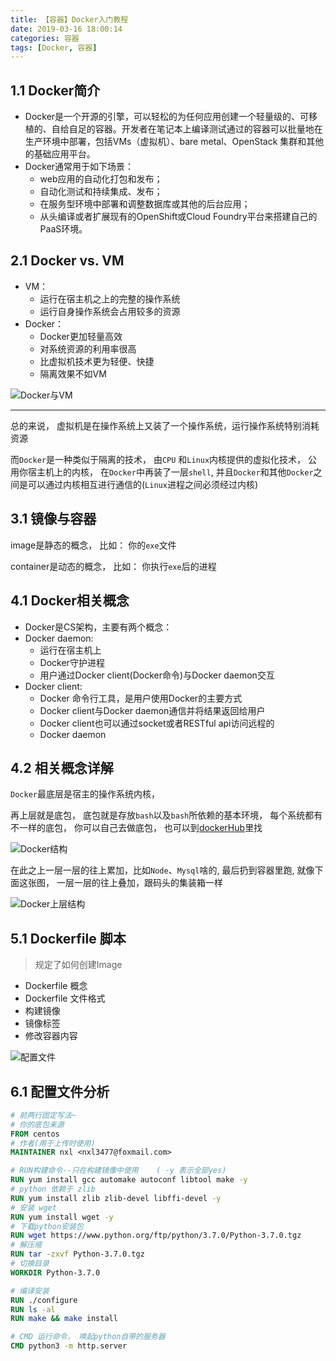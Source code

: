 ```yaml
---
title: 【容器】Docker入门教程
date: 2019-03-16 18:00:14
categories: 容器
tags: [Docker, 容器]
---
```


## 1.1 Docker简介


* Docker是一个开源的引擎，可以轻松的为任何应用创建一个轻量级的、可移植的、自给自足的容器。开发者在笔记本上编译测试通过的容器可以批量地在生产环境中部署，包括VMs（虚拟机）、bare metal、OpenStack 集群和其他的基础应用平台。
* Docker通常用于如下场景：
  * web应用的自动化打包和发布；
  * 自动化测试和持续集成、发布；
  * 在服务型环境中部署和调整数据库或其他的后台应用；
  * 从头编译或者扩展现有的OpenShift或Cloud Foundry平台来搭建自己的PaaS环境。



## 2.1 Docker vs. VM
* VM：
  * 运行在宿主机之上的完整的操作系统
  * 运行自身操作系统会占用较多的资源
* Docker：
  * Docker更加轻量高效
  * 对系统资源的利用率很高
  * 比虚拟机技术更为轻便、快捷
  * 隔离效果不如VM


![Docker与VM](http://img.nixiaolei.com/2019-04-06-22-42-11.png)

*** 
总的来说， 虚拟机是在操作系统上又装了一个操作系统，运行操作系统特别消耗资源

而`Docker`是一种类似于隔离的技术， 由`CPU` 和`Linux`内核提供的虚拟化技术， 公用你宿主机上的内核， 在`Docker`中再装了一层`shell`, 并且`Docker`和其他`Docker`之间是可以通过内核相互进行通信的(`Linux`进程之间必须经过内核)


## 3.1 镜像与容器

image是静态的概念， 比如： 你的`exe`文件

container是动态的概念， 比如： 你执行`exe`后的进程

## 4.1 Docker相关概念
* Docker是CS架构，主要有两个概念：
* Docker daemon:
  * 运行在宿主机上
  * Docker守护进程
  * 用户通过Docker client(Docker命令)与Docker daemon交互
* Docker client:
  * Docker 命令行工具，是用户使用Docker的主要方式
  * Docker client与Docker daemon通信并将结果返回给用户
  * Docker client也可以通过socket或者RESTful api访问远程的
  * Docker daemon

## 4.2 相关概念详解

`Docker`最底层是宿主的操作系统内核， 

再上层就是底包， 底包就是存放`bash`以及`bash`所依赖的基本环境， 每个系统都有不一样的底包， 你可以自己去做底包， 也可以到[dockerHub](https://www.docker.com/products/docker-hub)里找

![Docker结构](http://img.nixiaolei.com/2019-04-06-22-56-37.png)


在此之上一层一层的往上累加，比如`Node`、`Mysql`啥的, 最后扔到容器里跑, 就像下面这张图， 一层一层的往上叠加，跟码头的集装箱一样

![Docker上层结构](http://img.nixiaolei.com/2019-04-06-23-14-37.png)


## 5.1 Dockerfile 脚本
> 规定了如何创建Image

* Dockerfile 概念
* Dockerfile 文件格式
* 构建镜像
* 镜像标签
* 修改容器内容


![配置文件](http://img.nixiaolei.com/2019-04-07-10-26-12.png)


## 6.1 配置文件分析

```DockerFile
# 前两行固定写法~
# 你的底包来源
FROM centos
# 作者(用于上传时使用)
MAINTAINER nxl <nxl3477@foxmail.com>

# RUN构建命令--只在构建镜像中使用    ( -y 表示全部yes)
RUN yum install gcc automake autoconf libtool make -y  
# python 依赖于 zlib
RUN yum install zlib zlib-devel libffi-devel -y
# 安装 wget
RUN yum install wget -y
# 下载python安装包
RUN wget https://www.python.org/ftp/python/3.7.0/Python-3.7.0.tgz
# 解压缩
RUN tar -zxvf Python-3.7.0.tgz
# 切换目录
WORKDIR Python-3.7.0

# 编译安装
RUN ./configure
RUN ls -al
RUN make && make install 

# CMD 运行命令， 唤起python自带的服务器
CMD python3 -m http.server
```